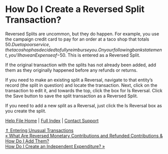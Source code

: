  How Do I Create a Reversed Split Transaction?
==========

Reversed Splits are uncommon, but they do happen. For example, you use the campaign credit card to pay for an order at a taco shop that totals $50. Due to poor service, the taco shop has decided to fully reimburse you. On your following bank statement, you’ll have an Expense of -$50. This is entered as a Reversed Split.

If the original transaction with the splits has not already been added, add them as they originally happened before any refunds or returns.  

If you need to make an existing split a Reversal, navigate to that entity’s record (the split in question) and locate the transaction. Next, click on the transaction to edit it, and towards the top, click the box for Is Reversal. Click the Save button to save the split transaction as a Reversed Split.

If you need to add a new split as a Reversal, just click the Is Reversal box as you create the split.

[Help File Home](/help/) | [Full Index](/Help-File-Directory/) | [Contact Support](mailto:support@ISPolitical.com)

[⇑ Entering Unusual Transactions](/Entering-Unusual-Transactions)  
[« What Are Reversed Monetary Contributions and Refunded Contributions & How Do I Add Them?](/What-Are-Reversed-Monetary-Contributions-and-Refunded-Contributions-How-Do-I-Add-Them)  
[How Do I Create an Independent Expenditure? »](/How-Do-I-Create-an-Independent-Expenditure)